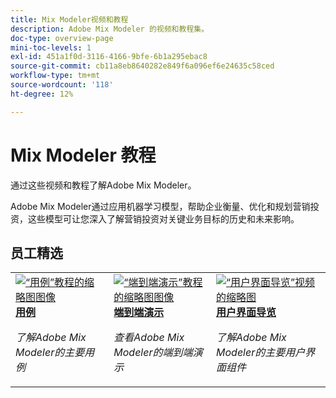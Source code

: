 ```yaml
---
title: Mix Modeler视频和教程
description: Adobe Mix Modeler 的视频和教程集。
doc-type: overview-page
mini-toc-levels: 1
exl-id: 451a1f0d-3116-4166-9bfe-6b1a295ebac8
source-git-commit: cb11a8eb8640282e849f6a096ef6e24635c58ced
workflow-type: tm+mt
source-wordcount: '118'
ht-degree: 12%

---
```


# Mix Modeler 教程

通过这些视频和教程了解Adobe Mix Modeler。

Adobe Mix Modeler通过应用机器学习模型，帮助企业衡量、优化和规划营销投资，这些模型可让您深入了解营销投资对关键业务目标的历史和未来影响。


<div id="recs-overview-body-1"></div>
<div id="recs-overview-body-2"></div>
<div id="recs-overview-body-3"></div>
<div id="recs-overview-body-4"></div>
<div id="recs-overview-body-5"></div>
<div id="recs-overview-body-6"></div>

## 员工精选

<div id="staff-picks-section">
<table style="margin-top: 0 !important">
<tr>
  <td>
    <a href="intro/use-cases.md">
      <img alt="“用例”教程的缩略图图像" src="https://video.tv.adobe.com/v/3424857?format=jpeg" />
    </a>
    <div>
      <a href="intro/use-cases.md">
    <strong>用例</strong>
    </a>
    </div>
    <p>
    <em>了解Adobe Mix Modeler的主要用例</em>
    <p>
  </td>
  <td>
    <a href="intro/demo.md">
      <img alt="“端到端演示”教程的缩略图图像" src="https://video.tv.adobe.com/v/3440794?format=jpeg" />
    </a>
    <div>
      <a href="intro/demo.md">
    <strong>端到端演示</strong>
    </a>
    </div>
    <p>
    <em>查看Adobe Mix Modeler的端到端演示</em>
    <p>
  </td>
  <td>
    <a href="intro/user-interface-tour.md">
      <img alt="“用户界面导览”视频的缩略图" src="https://video.tv.adobe.com/v/3424851?format=jpeg" />
    </a>
    <div>
      <a href="intro/user-interface-tour.md">
    <strong>用户界面导览</strong>
    </a>
    </div>
    <p>
    <em>了解Adobe Mix Modeler的主要用户界面组件</em>
    <p>
  </td>
</tr>
</table>

</div>
